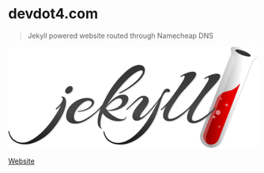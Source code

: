 # devdot4.com
> Jekyll powered website routed through Namecheap DNS

![](header.png)

[Website](https://devdot4.com)
